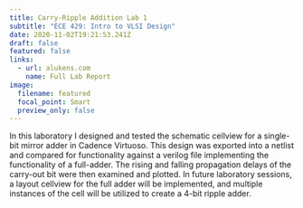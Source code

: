 ```yaml
---
title: Carry-Ripple Addition Lab 1
subtitle: "ECE 429: Intro to VLSI Design"
date: 2020-11-02T19:21:53.241Z
draft: false
featured: false
links:
  - url: alukens.com
    name: Full Lab Report
image:
  filename: featured
  focal_point: Smart
  preview_only: false
---
```

In this laboratory I designed and tested the schematic cellview for a single-bit mirror adder in Cadence Virtuoso. This design was exported into a netlist and compared for functionality against a verilog file implementing the functionality of a full-adder. The rising and falling propagation delays of the carry-out bit were then examined and plotted. In future laboratory sessions, a layout cellview for the full adder will be implemented, and multiple instances of the cell will be utilized to create a 4-bit ripple adder.